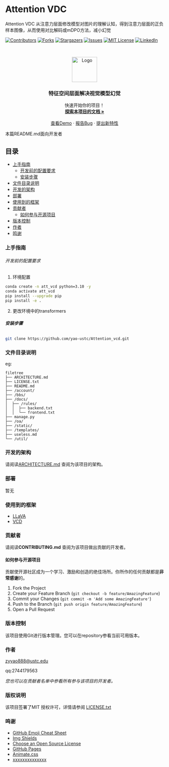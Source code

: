 

# Attention VDC

 Attention VDC 从注意力层面修改模型对图片的理解认知，得到注意力层面的正负样本图像，从而使用对比解码或mDPO方法，减小幻觉

<!-- PROJECT SHIELDS -->

[![Contributors][contributors-shield]][contributors-url]
[![Forks][forks-shield]][forks-url]
[![Stargazers][stars-shield]][stars-url]
[![Issues][issues-shield]][issues-url]
[![MIT License][license-shield]][license-url]
[![LinkedIn][linkedin-shield]][linkedin-url]

<!-- PROJECT LOGO -->
<br />

<p align="center">
  <a href="https://github.com/yao-ustc/Attention_vcd/">
    <img src="images/logo.png" alt="Logo" width="80" height="80">
  </a>

  <h3 align="center">特征空间层面解决视觉模型幻觉</h3>
  <p align="center">
    快速开始你的项目！
    <br />
    <a href="https://github.com/yao-ustc/Attention_vcd"><strong>探索本项目的文档 »</strong></a>
    <br />
    <br />
    <a href="https://github.com/yao-ustc/Attention_vcd">查看Demo</a>
    ·
    <a href="https://github.com/yao-ustc/Attention_vcd/issues">报告Bug</a>
    ·
    <a href="https://github.com/yao-ustc/Attention_vcd/issues">提出新特性</a>
  </p>

</p>


 本篇README.md面向开发者
 
## 目录

- [上手指南](#上手指南)
  - [开发前的配置要求](#开发前的配置要求)
  - [安装步骤](#安装步骤)
- [文件目录说明](#文件目录说明)
- [开发的架构](#开发的架构)
- [部署](#部署)
- [使用到的框架](#使用到的框架)
- [贡献者](#贡献者)
  - [如何参与开源项目](#如何参与开源项目)
- [版本控制](#版本控制)
- [作者](#作者)
- [鸣谢](#鸣谢)

### 上手指南



###### 开发前的配置要求

1. 环境配置
```sh
conda create -n att_vcd python=3.10 -y
conda activate att_vcd
pip install --upgrade pip 
pip install -e .
```
2. 更改环境中的transformers
   

###### **安装步骤**


```sh
git clone https://github.com/yao-ustc/Attention_vcd.git
```

### 文件目录说明
eg:

```
filetree 
├── ARCHITECTURE.md
├── LICENSE.txt
├── README.md
├── /account/
├── /bbs/
├── /docs/
│  ├── /rules/
│  │  ├── backend.txt
│  │  └── frontend.txt
├── manage.py
├── /oa/
├── /static/
├── /templates/
├── useless.md
└── /util/

```





### 开发的架构 

请阅读[ARCHITECTURE.md](https://github.com/yao-ustc/Attention_vcd/blob/master/ARCHITECTURE.md) 查阅为该项目的架构。

### 部署

暂无

### 使用到的框架

- [LLaVA](https://getbootstrap.com)
- [VCD](https://jquery.com)

### 贡献者

请阅读**CONTRIBUTING.md** 查阅为该项目做出贡献的开发者。

#### 如何参与开源项目

贡献使开源社区成为一个学习、激励和创造的绝佳场所。你所作的任何贡献都是**非常感谢**的。


1. Fork the Project
2. Create your Feature Branch (`git checkout -b feature/AmazingFeature`)
3. Commit your Changes (`git commit -m 'Add some AmazingFeature'`)
4. Push to the Branch (`git push origin feature/AmazingFeature`)
5. Open a Pull Request



### 版本控制

该项目使用Git进行版本管理。您可以在repository参看当前可用版本。

### 作者

zyyao888@ustc.edu

qq:2744179563  

 *您也可以在贡献者名单中参看所有参与该项目的开发者。*

### 版权说明

该项目签署了MIT 授权许可，详情请参阅 [LICENSE.txt](https://github.com/yao-ustc/Attention_vcd/blob/master/LICENSE.txt)

### 鸣谢


- [GitHub Emoji Cheat Sheet](https://www.webpagefx.com/tools/emoji-cheat-sheet)
- [Img Shields](https://shields.io)
- [Choose an Open Source License](https://choosealicense.com)
- [GitHub Pages](https://pages.github.com)
- [Animate.css](https://daneden.github.io/animate.css)
- [xxxxxxxxxxxxxx](https://connoratherton.com/loaders)

<!-- links -->
[your-project-path]:yao-ustc/Attention_vcd
[contributors-shield]: https://img.shields.io/github/contributors/yao-ustc/Attention_vcd.svg?style=flat-square
[contributors-url]: https://github.com/yao-ustc/Attention_vcd/graphs/contributors
[forks-shield]: https://img.shields.io/github/forks/yao-ustc/Attention_vcd.svg?style=flat-square
[forks-url]: https://github.com/yao-ustc/Attention_vcd/network/members
[stars-shield]: https://img.shields.io/github/stars/yao-ustc/Attention_vcd.svg?style=flat-square
[stars-url]: https://github.com/yao-ustc/Attention_vcd/stargazers
[issues-shield]: https://img.shields.io/github/issues/yao-ustc/Attention_vcd.svg?style=flat-square
[issues-url]: https://img.shields.io/github/issues/yao-ustc/Attention_vcd.svg
[license-shield]: https://img.shields.io/github/license/yao-ustc/Attention_vcd.svg?style=flat-square
[license-url]: https://github.com/yao-ustc/Attention_vcd/blob/master/LICENSE.txt
[linkedin-shield]: https://img.shields.io/badge/-LinkedIn-black.svg?style=flat-square&logo=linkedin&colorB=555
[linkedin-url]: https://linkedin.com/in/shaojintian




